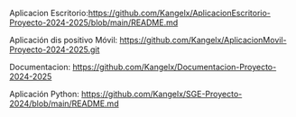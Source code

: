 Aplicacion Escritorio:https://github.com/Kangelx/AplicacionEscritorio-Proyecto-2024-2025/blob/main/README.md

Aplicación dis positivo Móvil: https://github.com/Kangelx/AplicacionMovil-Proyecto-2024-2025.git

Documentacion: https://github.com/Kangelx/Documentacion-Proyecto-2024-2025

Aplicación Python: https://github.com/Kangelx/SGE-Proyecto-2024/blob/main/README.md
